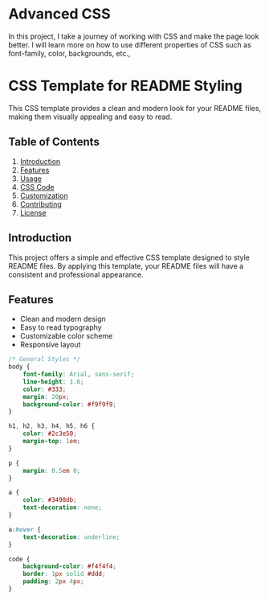 # Advanced CSS

In this project, I take a journey of working with CSS and make the page look better.
I will learn more on how to use different properties of CSS such as font-family, color, backgrounds, etc.,


# CSS Template for README Styling

This CSS template provides a clean and modern look for your README files, making them visually appealing and easy to read.

## Table of Contents
1. [Introduction](#introduction)
2. [Features](#features)
3. [Usage](#usage)
4. [CSS Code](#css-code)
5. [Customization](#customization)
6. [Contributing](#contributing)
7. [License](#license)

## Introduction

This project offers a simple and effective CSS template designed to style README files. By applying this template, your README files will have a consistent and professional appearance.

## Features

- Clean and modern design
- Easy to read typography
- Customizable color scheme
- Responsive layout
  
```css
/* General Styles */
body {
    font-family: Arial, sans-serif;
    line-height: 1.6;
    color: #333;
    margin: 20px;
    background-color: #f9f9f9;
}

h1, h2, h3, h4, h5, h6 {
    color: #2c3e50;
    margin-top: 1em;
}

p {
    margin: 0.5em 0;
}

a {
    color: #3498db;
    text-decoration: none;
}

a:hover {
    text-decoration: underline;
}

code {
    background-color: #f4f4f4;
    border: 1px solid #ddd;
    padding: 2px 4px;
}

